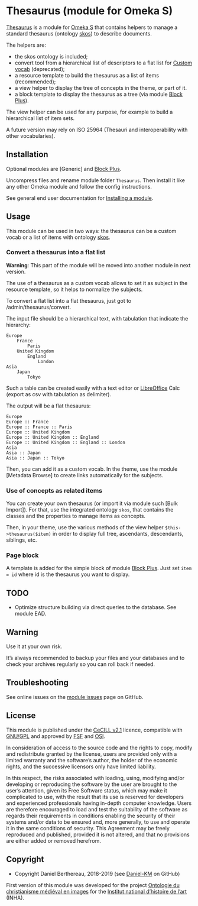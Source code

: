 Thesaurus (module for Omeka S)
==============================

[Thesaurus] is a module for [Omeka S] that contains helpers to manage a standard
thesaurus (ontology [skos]) to describe documents.

The helpers are:
- the skos ontology is included;
- convert tool from a hierarchical list of descriptors to a flat list for [Custom vocab]
  (deprecated);
- a resource template to build the thesaurus as a list of items (recommended);
- a view helper to display the tree of concepts in the theme, or part of it.
- a block template to display the thesaurus as a tree (via module [Block Plus]).

The view helper can be used for any purpose, for example to build a hierarchical
list of item sets.

A future version may rely on ISO 25964 (Thesauri and interoperability with
other vocabularies).


Installation
------------

Optional modules are [Generic] and [Block Plus].

Uncompress files and rename module folder `Thesaurus`. Then install it like any
other Omeka module and follow the config instructions.

See general end user documentation for [Installing a module].


Usage
-----

This module can be used in two ways: the thesaurus can be a custom vocab or a
list of items with ontology [skos].

### Convert a thesaurus into a flat list

**Warning**: This part of the module will be moved into another module in next
version.

The use of a thesaurus as a custom vocab allows to set it as subject in the
resource template, so it helps to normalize the subjects.

To convert a flat list into a flat thesaurus, just got to /admin/thesaurus/convert.

The input file should be a hierarchical text, with tabulation that indicate the
hierarchy:

```
Europe
	France
		Paris
	United Kingdom
		England
			London
Asia
	Japan
		Tokyo
```

Such a table can be created easily with a text editor or [LibreOffice] Calc
(export as csv with tabulation as delimiter).

The output will be a flat thesaurus:

```
Europe
Europe :: France
Europe :: France :: Paris
Europe :: United Kingdom
Europe :: United Kingdom :: England
Europe :: United Kingdom :: England :: London
Asia
Asia :: Japan
Asia :: Japan :: Tokyo
```

Then, you can add it as a custom vocab. In the theme, use the module [Metadata Browse]
to create links automatically for the subjects.

### Use of concepts as related items

You can create your own thesaurus (or import it via module such [Bulk Import]).
For that, use the integrated ontology `skos`, that contains the classes and the
properties to manage items as concepts.

Then, in your theme, use the various methods of the view helper `$this->thesaurus($item)`
in order to display full tree, ascendants, descendants, siblings, etc.

### Page block

A template is added for the simple block of module [Block Plus]. Just set `item = id`
where id is the thesaurus you want to display.


TODO
----

* Optimize structure building via direct queries to the database. See module EAD.


Warning
-------

Use it at your own risk.

It’s always recommended to backup your files and your databases and to check
your archives regularly so you can roll back if needed.


Troubleshooting
---------------

See online issues on the [module issues] page on GitHub.


License
-------

This module is published under the [CeCILL v2.1] licence, compatible with
[GNU/GPL] and approved by [FSF] and [OSI].

In consideration of access to the source code and the rights to copy, modify and
redistribute granted by the license, users are provided only with a limited
warranty and the software’s author, the holder of the economic rights, and the
successive licensors only have limited liability.

In this respect, the risks associated with loading, using, modifying and/or
developing or reproducing the software by the user are brought to the user’s
attention, given its Free Software status, which may make it complicated to use,
with the result that its use is reserved for developers and experienced
professionals having in-depth computer knowledge. Users are therefore encouraged
to load and test the suitability of the software as regards their requirements
in conditions enabling the security of their systems and/or data to be ensured
and, more generally, to use and operate it in the same conditions of security.
This Agreement may be freely reproduced and published, provided it is not
altered, and that no provisions are either added or removed herefrom.


Copyright
---------

* Copyright Daniel Berthereau, 2018-2019 (see [Daniel-KM] on GitHub)

First version of this module was developed for the project [Ontologie du christianisme médiéval en images]
for the [Institut national d’histoire de l’art] (INHA).


[Omeka S]: https://omeka.org/s
[Thesaurus]: https://github.com/Daniel-KM/Omeka-S-module-Thesaurus
[skos]: https://www.w3.org/2004/02/skos
[Installing a module]: https://omeka.org/s/docs/user-manual/modules/#installing-modules
[Custom Vocab]: https://github.com/omeka-s-modules/CustomVocab
[Block Plus]: https://github.com/Daniel-KM/Omeka-S-module-BlockPlus
[LibreOffice]: https://libreoffice.org
[module issues]: https://github.com/Daniel-KM/Omeka-S-module-Thesaurus/issues
[CeCILL v2.1]: https://www.cecill.info/licences/Licence_CeCILL_V2.1-en.html
[GNU/GPL]: https://www.gnu.org/licenses/gpl-3.0.html
[FSF]: https://www.fsf.org
[OSI]: http://opensource.org
[Ontologie du christianisme médiéval en images]: https://omci.inha.fr
[Institut national d’histoire de l’art]: https://www.inha.fr
[Daniel-KM]: https://github.com/Daniel-KM "Daniel Berthereau"
